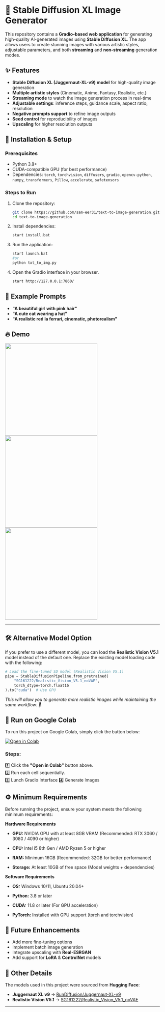 # 🎨 Stable Diffusion XL Image Generator  

This repository contains a **Gradio-based web application** for generating high-quality AI-generated images using **Stable Diffusion XL**. The app allows users to create stunning images with various artistic styles, adjustable parameters, and both **streaming** and **non-streaming** generation modes.  

## ✨ Features  
- **Stable Diffusion XL (Juggernaut-XL-v9) model** for high-quality image generation  
- **Multiple artistic styles** (Cinematic, Anime, Fantasy, Realistic, etc.)  
- **Streaming mode** to watch the image generation process in real-time  
- **Adjustable settings**: inference steps, guidance scale, aspect ratio, resolution  
- **Negative prompts support** to refine image outputs  
- **Seed control** for reproducibility of images  
- **Upscaling** for higher resolution outputs  

## 🚀 Installation & Setup  
### Prerequisites  
- Python 3.8+  
- CUDA-compatible GPU (for best performance)  
- Dependencies: `torch`, `torchvision`, `diffusers`, `gradio`, `opencv-python`, `numpy`, `transformers`, `Pillow`, `accelerate`, `safetensors`

### Steps to Run  
1. Clone the repository:  
   ```bash
   git clone https://github.com/sam-eer31/text-to-image-generation.git
   cd text-to-image-generation
   ```  
2. Install dependencies:  
   ```bash
   start install.bat
   ```
3. Run the application:  
   ```bash
   start launch.bat
   #or
   python txt_to_img.py
   ```  
4. Open the Gradio interface in your browser.
   ```bash
   start http://127.0.0.1:7860/
   ```

## 📸 Example Prompts  
- **"A beautiful girl with pink hair"**  
- **"A cute cat wearing a hat"**  
- **"A realistic red la ferrari, cinematic, photorealism"**  

## 🔥 Demo  
<img src="https://github.com/user-attachments/assets/423377e7-cbf8-4481-acd7-722f4ced6d56" width="300">
<img src="https://github.com/user-attachments/assets/fe968721-25f3-4807-ab81-965da24709c2" width="300">
<img src="https://github.com/user-attachments/assets/8636aa3a-1ae1-4f37-89cb-e0baab3ffbd9" width="300">

---

## 🛠 Alternative Model Option

If you prefer to use a different model, you can load the **Realistic Vision V5.1** model instead of the default one. Replace the existing model loading code with the following:

```python
# Load the fine-tuned SD model (Realistic Vision V5.1)
pipe = StableDiffusionPipeline.from_pretrained(
    "SG161222/Realistic_Vision_V5.1_noVAE",
    torch_dtype=torch.float16
).to("cuda")  # Use GPU
```

*This will allow you to generate more realistic images while maintaining the same workflow. 🚀*


## 🚀 Run on Google Colab  

To run this project on Google Colab, simply click the button below:  

[![Open in Colab](https://colab.research.google.com/assets/colab-badge.svg)](https://colab.research.google.com/drive/1Ry2Lb4QwdftwtMZ4ET0VIgAMDTM41fe0?usp=sharing)  


### Steps:
1️⃣ Click the **"Open in Colab"** button above.  
2️⃣ Run each cell sequentially.  
3️⃣ Lunch Gradio Interface
4️⃣ Generate Images


## ⚙️ Minimum Requirements

Before running the project, ensure your system meets the following minimum requirements:

**Hardware Requirements**

- **GPU:** NVIDIA GPU with at least 8GB VRAM (Recommended: RTX 3060 / 3080 / 4090 or higher)

- **CPU:** Intel i5 8th Gen / AMD Ryzen 5 or higher

- **RAM:** Minimum 16GB (Recommended: 32GB for better performance)

- **Storage:** At least 10GB of free space (Model weights + dependencies)


**Software Requirements**

- **OS:** Windows 10/11, Ubuntu 20.04+

- **Python:** 3.8 or later

- **CUDA:** 11.8 or later (For GPU acceleration)

- **PyTorch:** Installed with GPU support (torch and torchvision)


## 📌 Future Enhancements  
- Add more fine-tuning options  
- Implement batch image generation  
- Integrate upscaling with **Real-ESRGAN**  
- Add support for **LoRA** & **ControlNet** models  


## 🔹 Other Details 

The models used in this project were sourced from **Hugging Face**:  

- **Juggernaut XL v9** → [RunDiffusion/Juggernaut-XL-v9](https://huggingface.co/RunDiffusion/Juggernaut-XL-v9)  
- **Realistic Vision V5.1** → [SG161222/Realistic_Vision_V5.1_noVAE](https://huggingface.co/SG161222/Realistic_Vision_V5.1_noVAE)  

---

